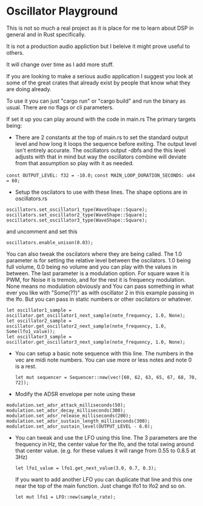 # Oscillator Playground

This is not so much a real project as it is place for me to learn about DSP in general and in Rust specifically.

It is not a production audio appliction but I beleive it might prove useful to others.

It will change over time as I add more stuff.

If you are looking to make a serious audio application I suggest you look at some of the great crates that already exist by people that know what 
they are doing already.  

To use it you can just "cargo run" or "cargo build" and run the binary as usual.  There are no flags or cli parameters.

If set it up you can play around with the code in main.rs  The primary targets being:

- There are 2 constants at the top of main.rs to set the standard output level and how long it loops the sequence before exiting.  The output level isn't entirely accurate. The oscillators output -dbfs and the this level adjusts with that in mind but way the oscillators combine will deviate from that assumption so play with it as needed.
  
`const OUTPUT_LEVEL: f32 = -10.0;`
`const MAIN_LOOP_DURATION_SECONDS: u64 = 60;`

- Setup the oscilators to use with these lines. The shape options are in oscillators.rs
  
`oscillators.set_oscillator1_type(WaveShape::Square);`  
`oscillators.set_oscillator2_type(WaveShape::Square);`  
`oscillators.set_oscillator3_type(WaveShape::Square);`
  
  and uncomment and set this
  
  `oscillators.enable_unison(0.03);`
  
  You can also tweak the oscilators where they are being called. The 1.0 parameter is for setting the relative level between the oscilators. 1.0 being full volume, 0.0 being no volume and you can play with the values in between.  The last parameter is a modulation option. For square wave it is PWM, for Noise it is tremolo, and for the rest it is frequency modulation. None means no modulation obviously and You can pass something in what ever you like with "Some(??)" as with oscillator 2 in this example passing in the lfo.  But you can pass in static numbers or other oscilators or whatever.

`let oscillator1_sample = oscillator.get_oscillator1_next_sample(note_frequency, 1.0, None);`  
`let oscillator2_sample = oscillator.get_oscillator2_next_sample(note_frequency, 1.0, Some(lfo1_value));`  
`let oscillator3_sample = oscillator.get_oscillator3_next_sample(note_frequency, 1.0, None);`

- You can setup a basic note sequence with this line. The numbers in the vec are midi note numbers. You can use more or less notes and note 0 is a rest.
  
  `let mut sequencer = Sequencer::new(vec![60, 62, 63, 65, 67, 68, 70, 72]);`

- Modify the ADSR envelope per note using these
  
`modulation.set_adsr_attack_milliseconds(50);`
`modulation.set_adsr_decay_milliseconds(300);`
`modulation.set_adsr_release_milliseconds(200);`
`modulation.set_adsr_sustain_length_milliseconds(300);`
`modulation.set_adsr_sustain_level(OUTPUT_LEVEL - 6.0);`

- You can tweak and use the LFO using this line. The 3 parameters are the frequency in Hz, the center value for the lfo, and the total swing around that center value. (e.g. for these values it will range from 0.55 to 0.8.5 at 3Hz)
  
  `let lfo1_value = lfo1.get_next_value(3.0, 0.7, 0.3);`
  
  If you want to add another LFO you can duplicate that line and this one near the top of the main function. Just change lfo1 to lfo2 and so on.
  
  `let mut lfo1 = LFO::new(sample_rate);`
  
  
  
  